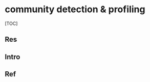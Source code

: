 # community detection & profiling

[TOC]



## Res



## Intro



## Ref
[安全知识图谱 | APT组织画像归因]: http://blog.nsfocus.net/apt-cyber-security-2/
[安全知识图谱|构建APT组织图谱，打破信息孤岛效应]: https://www.nsfocus.com.cn/html/2021/21_1125/1306.html

[基于知识图谱的APT组织追踪治理]: https://www.freebuf.com/column/224888.html
[基于威胁情报的攻击组织画像与溯源]: https://blog.csdn.net/xumesang/article/details/79178643

[「论文阅读」 (10)基于溯源图的APT攻击检测安全顶会总结]: https://blog.csdn.net/Eastmount/article/details/120555733

[以ATT＆CK为例构建网络安全知识图]: https://geeknb.com/13010.html
